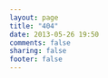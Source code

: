 ```yaml
---
layout: page
title: "404"
date: 2013-05-26 19:50
comments: false
sharing: false
footer: false
---
```


<script type="text/javascript" src="http://www.qq.com/404/search_children.js" charset="utf-8"></script>